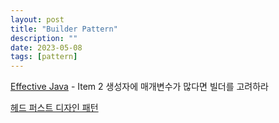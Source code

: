 ```yaml
---
layout: post
title: "Builder Pattern"
description: ""
date: 2023-05-08
tags: [pattern]
---
```


<a href="http://www.yes24.com/Product/Goods/65551284">Effective Java</a> - Item 2 생성자에 매개변수가 많다면 빌더를 고려하라

<a href="http://www.yes24.com/Product/Goods/108192370">헤드 퍼스트 디자인 패턴</a>
